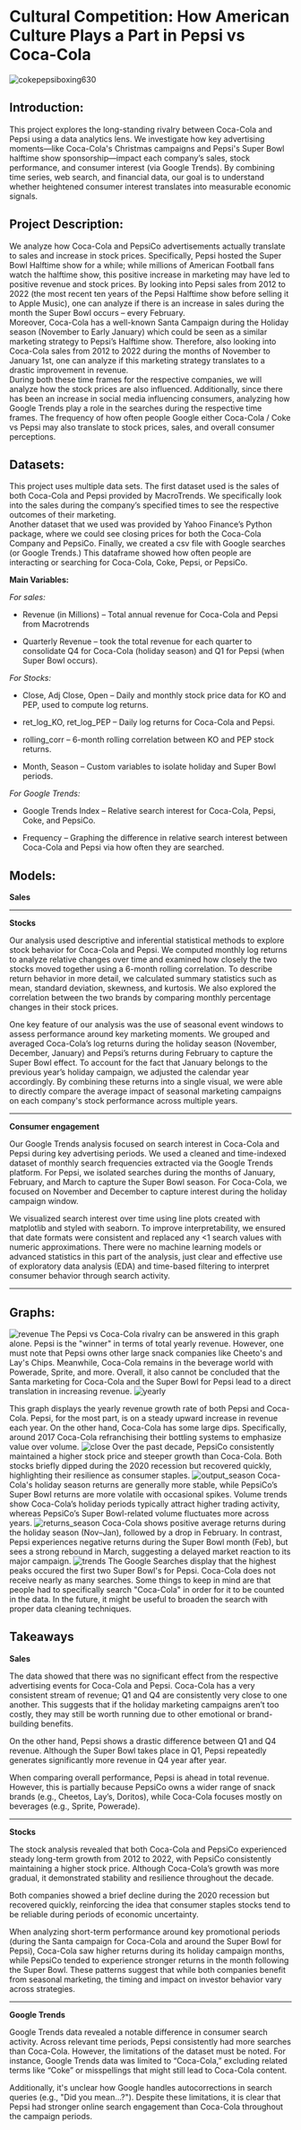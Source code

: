 # Cultural Competition: How American Culture Plays a Part in Pepsi vs Coca-Cola  #

![cokepepsiboxing630](https://github.com/user-attachments/assets/ed2627e3-cb53-4c2f-8367-945647d69d95)

## Introduction: ##
This project explores the long-standing rivalry between Coca-Cola and Pepsi using a data analytics lens. We investigate how key advertising moments—like Coca-Cola's Christmas campaigns and Pepsi's Super Bowl halftime show sponsorship—impact each company’s sales, stock performance, and consumer interest (via Google Trends). By combining time series, web search, and financial data, our goal is to understand whether heightened consumer interest translates into measurable economic signals. 

 
## Project Description: ##
We analyze how Coca-Cola and PepsiCo advertisements actually translate to sales and increase in stock prices.  Specifically, Pepsi hosted the Super Bowl Halftime show for a while; while millions of American Football fans watch the halftime show, this positive increase in marketing may have led to positive revenue and stock prices.  By looking into Pepsi sales from 2012 to 2022 (the most recent ten years of the Pepsi Halftime show before selling it to Apple Music), one can analyze if there is an increase in sales during the month the Super Bowl occurs – every February.   
Moreover, Coca-Cola has a well-known Santa Campaign during the Holiday season (November to Early January) which could be seen as a similar marketing strategy to Pepsi’s Halftime show.  Therefore, also looking into Coca-Cola sales from 2012 to 2022 during the months of November to January 1st, one can analyze if this marketing strategy translates to a drastic improvement in revenue.   
During both these time frames for the respective companies, we will analyze how the stock prices are also influenced.  Additionally, since there has been an increase in social media influencing consumers, analyzing how Google Trends play a role in the searches during the respective time frames.  The frequency of how often people Google either Coca-Cola / Coke vs Pepsi may also translate to stock prices, sales, and overall consumer perceptions.   

 
## Datasets: ##
This project uses multiple data sets. The first dataset used is the sales of both Coca-Cola and Pepsi provided by MacroTrends.  We specifically look into the sales during the company’s specified times to see the respective outcomes of their marketing.   
Another dataset that we used was provided by Yahoo Finance’s Python package, where we could see closing prices for both the Coca-Cola Company and PepsiCo. Finally, we created a csv file with Google searches (or Google Trends.) This dataframe showed how often people are interacting or searching for Coca-Cola, Coke, Pepsi, or PepsiCo.   

**Main Variables:**

*For sales:* 

* Revenue (in Millions) – Total annual revenue for Coca-Cola and Pepsi from Macrotrends 

* Quarterly Revenue – took the total revenue for each quarter to consolidate Q4 for Coca-Cola (holiday season) and Q1 for Pepsi (when Super Bowl occurs).   

 
*For Stocks:*

* Close, Adj Close, Open – Daily and monthly stock price data for KO and PEP, used to compute log returns. 

* ret_log_KO, ret_log_PEP – Daily log returns for Coca-Cola and Pepsi. 

* rolling_corr – 6-month rolling correlation between KO and PEP stock returns. 

* Month, Season – Custom variables to isolate holiday and Super Bowl periods. 


*For Google Trends:*

* Google Trends Index – Relative search interest for Coca-Cola, Pepsi, Coke, and PepsiCo.
  
* Frequency – Graphing the difference in relative search interest between Coca-Cola and Pepsi via how often they are searched. 

## Models: ## 

**Sales**

---

**Stocks**

Our analysis used descriptive and inferential statistical methods to explore stock behavior for Coca-Cola and Pepsi. We computed monthly log returns to analyze relative changes over time and examined how closely the two stocks moved together using a 6-month rolling correlation. To describe return behavior in more detail, we calculated summary statistics such as mean, standard deviation, skewness, and kurtosis. We also explored the correlation between the two brands by comparing monthly percentage changes in their stock prices.

One key feature of our analysis was the use of seasonal event windows to assess performance around key marketing moments. We grouped and averaged Coca-Cola’s log returns during the holiday season (November, December, January) and Pepsi’s returns during February to capture the Super Bowl effect. To account for the fact that January belongs to the previous year’s holiday campaign, we adjusted the calendar year accordingly. By combining these returns into a single visual, we were able to directly compare the average impact of seasonal marketing campaigns on each company's stock performance across multiple years.

---

**Consumer engagement**

Our Google Trends analysis focused on search interest in Coca-Cola and Pepsi during key advertising periods. We used a cleaned and time-indexed dataset of monthly search frequencies extracted via the Google Trends platform. For Pepsi, we isolated searches during the months of January, February, and March to capture the Super Bowl season. For Coca-Cola, we focused on November and December to capture interest during the holiday campaign window.

We visualized search interest over time using line plots created with matplotlib and styled with seaborn. To improve interpretability, we ensured that date formats were consistent and replaced any <1 search values with numeric approximations. There were no machine learning models or advanced statistics in this part of the analysis, just clear and effective use of exploratory data analysis (EDA) and time-based filtering to interpret consumer behavior through search activity.

---

## Graphs: ##
![revenue](https://github.com/user-attachments/assets/202ee4d0-de62-406b-aefa-f8676b4c5930)
The Pepsi vs Coca-Cola rivalry can be answered in this graph alone.  Pepsi is the "winner" in terms of total yearly revenue.  However, one must note that Pepsi owns other large snack companies like Cheeto's and Lay's Chips.  Meanwhile, Coca-Cola remains in the beverage world with Powerade, Sprite, and more.  Overall, it also cannot be concluded that the Santa marketing for Coca-Cola and the Super Bowl for Pepsi lead to a direct translation in increasing revenue. 
![yearly](https://github.com/user-attachments/assets/ca9de793-5f40-4e14-a546-7e9a4872df6e)

This graph displays the yearly revenue growth rate of both Pepsi and Coca-Cola.  Pepsi, for the most part, is on a steady upward increase in revenue each year.  On the other hand, Coca-Cola has some large dips.  Specifically, around 2017 Coca-Cola refranchising their bottling systems to emphasize value over volume. 
![close](https://github.com/user-attachments/assets/edb95265-8e35-48ff-9030-75be9068a03d)
Over the past decade, PepsiCo consistently maintained a higher stock price and steeper growth than Coca-Cola. Both stocks briefly dipped during the 2020 recession but recovered quickly, highlighting their resilience as consumer staples.
![output_season](https://github.com/user-attachments/assets/63103721-e56f-42a5-b6f9-441caa8ad41d)
Coca-Cola's holiday season returns are generally more stable, while PepsiCo’s Super Bowl returns are more volatile with occasional spikes. Volume trends show Coca-Cola’s holiday periods typically attract higher trading activity, whereas PepsiCo’s Super Bowl-related volume fluctuates more across years.
![returns_season](https://github.com/user-attachments/assets/88687ce7-1634-4997-a4df-0796df900553)
Coca-Cola shows positive average returns during the holiday season (Nov–Jan), followed by a drop in February. In contrast, Pepsi experiences negative returns during the Super Bowl month (Feb), but sees a strong rebound in March, suggesting a delayed market reaction to its major campaign.
![trends](https://github.com/user-attachments/assets/f20094e6-4a05-4cd8-84ec-85df5f43ce6f)
The Google Searches display that the highest peaks occured the first two Super Bowl's for Pepsi.  Coca-Cola does not receive nearly as many searches.  Some things to keep in mind are that people had to specifically search "Coca-Cola" in order for it to be counted in the data.  In the future, it might be useful to broaden the search with proper data cleaning techniques.


## Takeaways ##

**Sales**

The data showed that there was no significant effect from the respective advertising events for Coca-Cola and Pepsi. Coca-Cola has a very consistent stream of revenue; Q1 and Q4 are consistently very close to one another. This suggests that if the holiday marketing campaigns aren’t too costly, they may still be worth running due to other emotional or brand-building benefits.

On the other hand, Pepsi shows a drastic difference between Q1 and Q4 revenue. Although the Super Bowl takes place in Q1, Pepsi repeatedly generates significantly more revenue in Q4 year after year.

When comparing overall performance, Pepsi is ahead in total revenue. However, this is partially because PepsiCo owns a wider range of snack brands (e.g., Cheetos, Lay’s, Doritos), while Coca-Cola focuses mostly on beverages (e.g., Sprite, Powerade).

---

**Stocks**

The stock analysis revealed that both Coca-Cola and PepsiCo experienced steady long-term growth from 2012 to 2022, with PepsiCo consistently maintaining a higher stock price. Although Coca-Cola’s growth was more gradual, it demonstrated stability and resilience throughout the decade. 

Both companies showed a brief decline during the 2020 recession but recovered quickly, reinforcing the idea that consumer staples stocks tend to be reliable during periods of economic uncertainty. 

When analyzing short-term performance around key promotional periods (during the Santa campaign for Coca-Cola and around the Super Bowl for Pepsi), Coca-Cola saw higher returns during its holiday campaign months, while PepsiCo tended to experience stronger returns in the month following the Super Bowl. These patterns suggest that while both companies benefit from seasonal marketing, the timing and impact on investor behavior vary across strategies.

---

**Google Trends**

Google Trends data revealed a notable difference in consumer search activity. Across relevant time periods, Pepsi consistently had more searches than Coca-Cola. However, the limitations of the dataset must be noted. For instance, Google Trends data was limited to “Coca-Cola,” excluding related terms like “Coke” or misspellings that might still lead to Coca-Cola content.

Additionally, it's unclear how Google handles autocorrections in search queries (e.g., "Did you mean...?"). Despite these limitations, it is clear that Pepsi had stronger online search engagement than Coca-Cola throughout the campaign periods.
